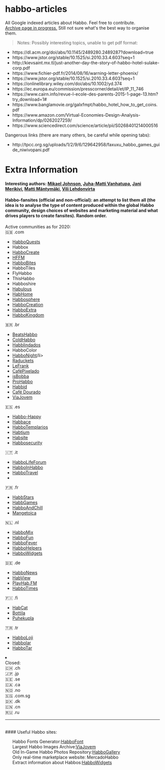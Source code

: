 # habbo-articles
All Google indexed articles about Habbo. Feel free to contribute.<br>
<a href="https://inesreisx.github.io/habbo-articles/">Archive page in progress.</a> Still not sure what's the best way to organise them.

> Notes:
Possibly interesting topics, unable to get pdf format:
<ul>
  <li>https://dl.acm.org/doi/abs/10.1145/2489280.2489287?download=true</li>
  <li>https://www.jstor.org/stable/10.1525/si.2010.33.4.603?seq=1</li>
  <li>http://kievsaint.mx.tl/just-another-day-the-story-of-habbo-hotel-sulake-corp.pdf</li>
  <li>https://www.fichier-pdf.fr/2014/08/16/warning-letter-phoenix/</li>
  <li>https://www.jstor.org/stable/10.1525/si.2010.33.4.603?seq=1</li>
  <li>https://onlinelibrary.wiley.com/doi/abs/10.1002/yd.374</li>
  <li>https://ec.europa.eu/commission/presscorner/detail/et/IP_11_746</li>
  <li>https://www.cairn.info/revue-l-ecole-des-parents-2015-1-page-13.htm?try_download=1#</li>
  <li>https://www.banglamovie.org/galxfmpt/habbo_hotel_how_to_get_coins.pdf</li>
  <li>https://www.amazon.com/Virtual-Economies-Design-Analysis-Information/dp/0262027259/</li>
  <li>https://www.sciencedirect.com/science/article/pii/S0268401214000516</li>
</ul>
Dangerous links (there are many others, be careful while opening tabs):
<ul>
  <li>http://tpcc.org.sg/uploads/1/2/9/6/129642958/faxuxu_habbo_games_guide_niwivopani.pdf</li>
</ul>

# Extra Information
#### Interesting authors: <a href="https://www.linkedin.com/in/mikaeljohnson/">Mikael Johnson</a>, <a href="https://www.linkedin.com/in/juha-matti-vanhatupa-421a373b/">Juha-Matti Vanhatupa</a>, <a href="https://www.linkedin.com/in/jani-merikivi-2a10011/">Jani Merikivi</a>, <a href="https://www.linkedin.com/in/matti-m%C3%A4ntym%C3%A4ki-84530612/">Matti Mäntymäki</a>, <a href="https://www.linkedin.com/in/vililehdonvirta/">Vili Lehdonvirta</a>

#### Habbo-fansites (official and non-official): an attempt to list them all (the idea is to analyse the type of content produced within the global Habbo community, design choices of websites and marketing material and what drives players to create fansites). Random order.
Active communities as for 2020:<br>
🇬🇧 .com<br>
<ul>
    <li><a href="https://habboquests.co/">HabboQuests</a></li>
    <li><a href="https://habbox.com/"></a>Habbox</li>
    <li><a href="https://www.habbocreate.com/">HabboCreate</a></li>
    <li><a href="https://hffm.co/home">HFFM</a></li>
    <li><a href="https://www.habbobites.com/">HabboBites</a></li>
    <li><a href=""></a>HabboTiles</li>
    <li><a href=""></a>FlyHabbo</li>
    <li><a href=""></a>ThisHabbo</li>
    <li><a href=""></a>Habboshire</li>
    <li><a href="">Habulous</a></li>
    <li><a href="">HabHome</a></li>
    <li><a href="">Habbosphere</a></li>
    <li><a href="">HabboCreation</a></li>
    <li><a href="">HabboExtra</a></li>
    <li><a href="">HabboKingdom</a></li>
</ul>
🇧🇷 .br<br>
<ul>
  <li><a href="http://www.beatshabbo.com.br/">BeatsHabbo</a></li>
  <li><a href="http://coldhabbo.com.br/">ColdHabbo</a></li>
  <li><a href="https://www.habblindados.com.br/">Habblindados</a></li>
  <li><a href="http://www.habbocolor.com.br/"></a>HabboColor</li>
  <li><a href="http://habbonight.com.br/">HabboNight</a>/li>
  <li><a href="https://raduckets.com.br/">Raduckets</a></li>
  <li><a href="https://lefrank.com.br/">LeFrank</a></li>
  <li><a href="">CaféPixelado</a></li>
  <li><a href="https://www.isbobba.me/">isBobba</a></li>
  <li><a href="http://prohabbo.com.br/">ProHabbo</a></li>
  <li><a href="">Habbid</a></li>
  <li><a href="">Café Dourado</a></li>
  <li><a href="https://viajovem.blogspot.com/">ViaJovem</a></li>
</ul>
🇪🇸 .es<br>
<ul>
  <li><a href="https://www.habbo-happy.net/">Habbo-Happy</a></li>
  <li><a href="https://habbace.es/">Habbace</a></li>
  <li><a href="https://habbotemplarios.com/">HabboTemplarios</a></li>
  <li><a href="https://habtium.es/">Habtium</a></li>
  <li><a href="https://habsite.es/">Habsite</a></li>
  <li><a href="http://habbosecurity.es/">Habbosecurity</a></li>
</ul>
🇮🇹 .it<br>
<ul>
  <li><a href="https://www.habbolifeforum.com/">HabboLifeForum</a></li>
  <li><a href="https://habboinhabbo.it/">HabboInHabbo</a></li>
  <li><a href="https://www.habbotravel.com/">HabboTravel</a></li>
  <li><a href=""></a></li>
</ul>
🇫🇷 .fr<br>
<ul>
  <li><a href="https://habbstars.org/">HabbStars</a></li>
  <li><a href="https://habbgames.fr/news">HabbGames</a></li>
  <li><a href="http://habboandchill.org/">HabboAndChill</a></li>
  <li><a href="http://mangetoica.com/">Mangetoica</a></li>
</ul>
🇳🇱 .nl<br>
<ul>
  <li><a href="https://www.habbomix.nl/index">HabboMix</a></li>
  <li><a href="http://www.habbofun.nl/">HabboFun</a></li>
  <li><a href="https://habbofever.be/">HabboFever</a></li>
  <li><a href="https://habbohelpers.com/">HabboHelpers</a></li>
  <li><a href="https://www.habbowidgets.com/">HabboWidgets</a></li>
</ul>
🇩🇪 .de<br>
<ul>
  <li><a href="http://ende.habbonews.eu/">HabboNews</a></li>
   <li><a href="https://habview.net/">HabView</a></li>
   <li><a href="https://playhab.fm/">PlayHab.FM</a></li>
   <li><a href="">HabboTimes</a></li>
</ul>
🇫🇮 .fi<br>
<ul>
  <li><a href="https://fuusio.net/">HabCat</a></li>
  <li><a href="https://bottila.com/">Bottila</a></li>
  <li><a href="https://puhekupla.com/en/home">Puhekupla</a></li>
</ul>
🇹🇷 .tr<br>
<ul>
   <li><a href="">HabboLoji</a></li>
   <li><a href="https://habbolar.com/">Habbolar</a></li>
   <li><a href="https://habbotar.com/">HabboTar</a></li>
</ul>
 <li><a href=""></a></li>
Closed:<br>
🇨🇭 .ch<br>
🇯🇵 .jp<br>
🇸🇪 .se<br>
🇨🇦 .ca<br>
🇳🇴 .no<br>
🇸🇬 .com.sg<br>
🇩🇰 .dk<br>
🇨🇳 .cn<br>
🇷🇺 .ru<br>
<hr>
<br>
#### Useful Habbo sites:
<ul>
  Habbo Fonts Generator:<a href="https://habbofont.net/">HabboFont</a><br>
  Largest Habbo Images Archive:<a href="https://viajovem.blogspot.com/">ViaJovem</a><br>
  Old In-Game Habbo Photos Repository:<a href="https://habbo.gallery/">HabboGallery</a><br>
  Only real-time marketplace website: MercadoHabbo<br>
  Extract information about Habbos:<a href="https://www.habbowidgets.com/">HabboWidgets</a><br>
